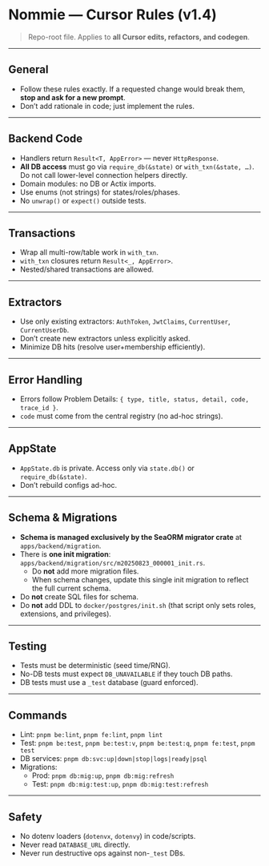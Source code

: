 # Nommie — Cursor Rules (v1.4)

> Repo-root file. Applies to **all Cursor edits, refactors, and codegen**.  

---

## General
- Follow these rules exactly. If a requested change would break them, **stop and ask for a new prompt**.  
- Don’t add rationale in code; just implement the rules.  

---

## Backend Code
- Handlers return `Result<T, AppError>` — never `HttpResponse`.  
- **All DB access** must go via `require_db(&state)` or `with_txn(&state, …)`.  
  Do not call lower-level connection helpers directly.  
- Domain modules: no DB or Actix imports.  
- Use enums (not strings) for states/roles/phases.  
- No `unwrap()` or `expect()` outside tests.  

---

## Transactions
- Wrap all multi-row/table work in `with_txn`.  
- `with_txn` closures return `Result<_, AppError>`.  
- Nested/shared transactions are allowed.  

---

## Extractors
- Use only existing extractors: `AuthToken`, `JwtClaims`, `CurrentUser`, `CurrentUserDb`.  
- Don’t create new extractors unless explicitly asked.  
- Minimize DB hits (resolve user+membership efficiently).  

---

## Error Handling
- Errors follow Problem Details: `{ type, title, status, detail, code, trace_id }`.  
- `code` must come from the central registry (no ad-hoc strings).  

---

## AppState
- `AppState.db` is private. Access only via `state.db()` or `require_db(&state)`.  
- Don’t rebuild configs ad-hoc.  

---

## Schema & Migrations
- **Schema is managed exclusively by the SeaORM migrator crate** at `apps/backend/migration`.  
- There is **one init migration**: `apps/backend/migration/src/m20250823_000001_init.rs`.  
  - Do **not** add more migration files.  
  - When schema changes, update this single init migration to reflect the full current schema.  
- Do **not** create SQL files for schema.  
- Do **not** add DDL to `docker/postgres/init.sh` (that script only sets roles, extensions, and privileges).  

---

## Testing
- Tests must be deterministic (seed time/RNG).  
- No-DB tests must expect `DB_UNAVAILABLE` if they touch DB paths.  
- DB tests must use a `_test` database (guard enforced).  

---

## Commands
- Lint: `pnpm be:lint`, `pnpm fe:lint`, `pnpm lint`  
- Test: `pnpm be:test`, `pnpm be:test:v`, `pnpm be:test:q`, `pnpm fe:test`, `pnpm test`  
- DB services: `pnpm db:svc:up|down|stop|logs|ready|psql`  
- Migrations:  
  - Prod: `pnpm db:mig:up`, `pnpm db:mig:refresh`  
  - Test: `pnpm db:mig:test:up`, `pnpm db:mig:test:refresh`  

---

## Safety
- No dotenv loaders (`dotenvx`, `dotenvy`) in code/scripts.  
- Never read `DATABASE_URL` directly.  
- Never run destructive ops against non-`_test` DBs.  
